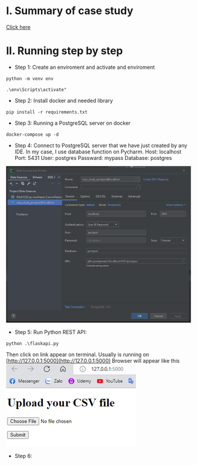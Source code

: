 # I. Summary of case study
[Click here](https://yuthefirst.notion.site/Case-Study-1-Sensor-data-pipeline-using-PostgreSQL-and-Python-based-RESTful-APIs-d723db8cf77047ccb77cc63f8afe5bce)

# II. Running step by step
- Step 1: Create an enviroment and activate and enviroment
```
python -m venv env
```
```
.\env\Scripts\activate"
```
- Step 2: Install docker and needed library 
```
pip install -r requirements.txt
```
- Step 3: Running a PostgreSQL server on docker
```
docker-compose up -d
```
- Step 4: Connect to PostgreSQL server that we have just created by any IDE. In my case, I use database function on Pycharm.
Host: localhost
Port: 5431
User: postgres
Passward: mypass
Database: postgres

![alt text](https://github.com/juliusngcmc/case_study_1/blob/main/readme_image/img.png?raw=true)

- Step 5: Run Python REST API:
```
python .\flaskapi.py 
```
Then click on link appear on terminal. Usually is running on [http://127.0.0.1:5000](http://127.0.0.1:5000)
Browser will appear like this
![alt text](https://github.com/juliusngcmc/case_study_1/blob/main/readme_image/img_1.png?raw=true)

- Step 6: 


